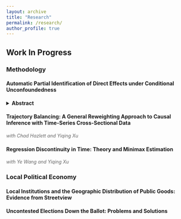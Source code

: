 ```yaml
---
layout: archive
title: "Research"
permalink: /research/
author_profile: true
---
```


<style>
  .page__content h2 {
    border-bottom: 1px solid #f2f3f3;
    padding-bottom: 0.5em;
    margin-top: 2em;
  }
  .page__content h3 {
    margin-top: 1.5em;
  }
  .page__content h4 {
    margin-top: 1em;
    margin-bottom: 0.5em;
  }
  details {
    margin-top: 0.5em;
    margin-bottom: 1em;
  }
  summary {
    cursor: pointer;
    font-weight: bold;
  }
  details p {
    margin-top: 0.5em;
    margin-left: 1em;
    font-style: italic;
  }
  .coauthors {
    font-size: 0.9em;
    color: #666;
    font-style: italic;
  }
</style>

## Work In Progress

### Methodology

#### Automatic Partial Identification of Direct Effects under Conditional Unconfoundedness

<details>
  <summary>Abstract</summary>
  <p>This paper develops a practical and performant algorithm for estimating sharp bounds on principal strata direct effects. I extend work on attrition problems to provide a nonparametric estimator under conditional unconfoundedness and monotonicity, more tenable assumptions than needed in popular methods for direct effect estimation. The estimator learns nuisance parameters via random forests and then learns the debiasing correction terms directly via a neural network. This approach blends the advantages of kernel-based quantile regression methods while improving finite-sample performance relative to plug-in estimation of the correction terms. I demonstrate the performance of the algorithm in simulations and apply the bounds to revisit canonical mediation problems in political science.</p>
</details>

#### Trajectory Balancing: A General Reweighting Approach to Causal Inference with Time-Series Cross-Sectional Data
<span class="coauthors">with Chad Hazlett and Yiqing Xu</span>

#### Regression Discontinuity in Time: Theory and Minimax Estimation
<span class="coauthors">with Ye Wang and Yiqing Xu</span>

### Local Political Economy

#### Local Institutions and the Geographic Distribution of Public Goods: Evidence from Streetview

#### Uncontested Elections Down the Ballot: Problems and Solutions


<!--- 
* Minimax Adjustments for Spatial Confounding _(with Apoorva Lal)_ 
* Natural Amenities and Political Incentives: Evidence from Climate Change _(with Janet Malzahn)_
* Does Politics Need Tiebout? Local Distributive Politics and Residential Sorting
* The Chief and the Sheriff: Election vs. Appointment in Municipal Policing _(with Shun Yamaya)_
-->